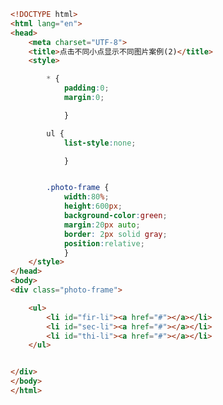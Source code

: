 
<BlogInfo id="315" title="70.点击不同小点显示不同图片案例" author="白日梦想猿" pv=0 read_times=0 pre_cost_time=0分35秒 category="css学习" tag_list="['css学习']" create_time="2020.07.26 17:32:49" update_time="2020.07.26 17:34:51" />

```html
<!DOCTYPE html>
<html lang="en">
<head>
    <meta charset="UTF-8">
    <title>点击不同小点显示不同图片案例(2)</title>
    <style>

        * {
            padding:0;
            margin:0;

            }

        ul {
            list-style:none;

            }


        .photo-frame {
            width:80%;
            height:600px;
            background-color:green;
            margin:20px auto;
            border: 2px solid gray;
            position:relative;
            }
    </style>
</head>
<body>
<div class="photo-frame">

    <ul>
        <li id="fir-li"><a href="#"></a></li>
        <li id="sec-li"><a href="#"></a></li>
        <li id="thi-li"><a href="#"></a></li>
    </ul>


</div>
</body>
</html>
```
